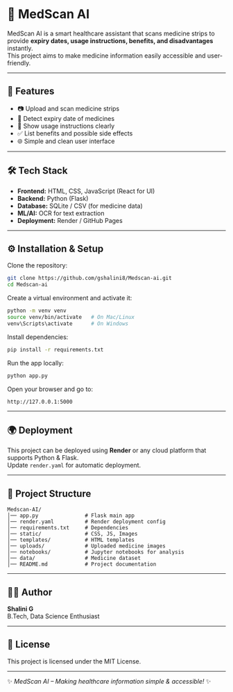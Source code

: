 # 💊 MedScan AI

MedScan AI is a smart healthcare assistant that scans medicine strips to provide **expiry dates, usage instructions, benefits, and disadvantages** instantly.  
This project aims to make medicine information easily accessible and user-friendly.

---

## 🚀 Features
- 📷 Upload and scan medicine strips  
- 📅 Detect expiry date of medicines  
- 📖 Show usage instructions clearly  
- ✅ List benefits and possible side effects  
- 🌐 Simple and clean user interface  

---

## 🛠️ Tech Stack
- **Frontend:** HTML, CSS, JavaScript (React for UI)  
- **Backend:** Python (Flask)  
- **Database:** SQLite / CSV (for medicine data)  
- **ML/AI:** OCR for text extraction  
- **Deployment:** Render / GitHub Pages  

---

## ⚙️ Installation & Setup

Clone the repository:
```bash
git clone https://github.com/gshalini8/Medscan-ai.git
cd Medscan-ai
```

Create a virtual environment and activate it:
```bash
python -m venv venv
source venv/bin/activate   # On Mac/Linux
venv\Scripts\activate      # On Windows
```

Install dependencies:
```bash
pip install -r requirements.txt
```

Run the app locally:
```bash
python app.py
```

Open your browser and go to:
```
http://127.0.0.1:5000
```

---

## 🌍 Deployment
This project can be deployed using **Render** or any cloud platform that supports Python & Flask.  
Update `render.yaml` for automatic deployment.

---

## 📂 Project Structure
```
Medscan-AI/
│── app.py               # Flask main app
│── render.yaml          # Render deployment config
│── requirements.txt     # Dependencies
│── static/              # CSS, JS, Images
│── templates/           # HTML templates
│── uploads/             # Uploaded medicine images
│── notebooks/           # Jupyter notebooks for analysis
│── data/                # Medicine dataset
│── README.md            # Project documentation
```

---

## 👩‍💻 Author
**Shalini G**  
B.Tech, Data Science Enthusiast  

---

## 📜 License
This project is licensed under the MIT License.

---

✨ *MedScan AI – Making healthcare information simple & accessible!* ✨
